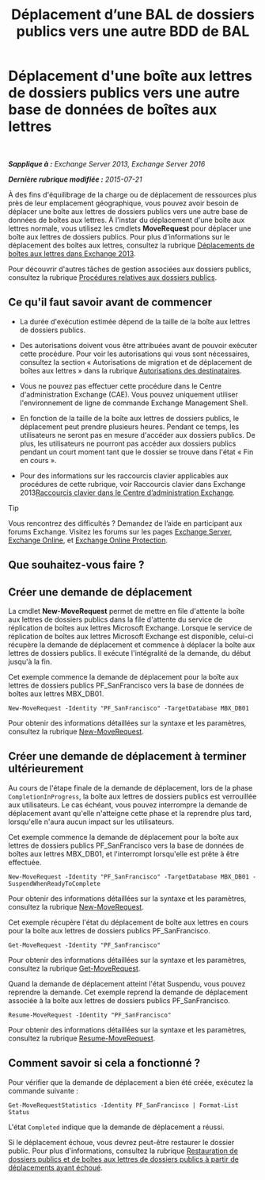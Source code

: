 ﻿---
title: 'Déplacement d’une BAL de dossiers publics vers une autre BDD de BAL'
TOCTitle: Déplacement d'une boîte aux lettres de dossiers publics vers une autre base de données de boîtes aux lettres
ms:assetid: 67601d45-4824-4ae6-9a7e-b645ec3af4d3
ms:mtpsurl: https://technet.microsoft.com/fr-fr/library/JJ906434(v=EXCHG.150)
ms:contentKeyID: 51407192
ms.date: 04/24/2018
mtps_version: v=EXCHG.150
ms.translationtype: HT
---

# Déplacement d'une boîte aux lettres de dossiers publics vers une autre base de données de boîtes aux lettres

 

_**Sapplique à :** Exchange Server 2013, Exchange Server 2016_

_**Dernière rubrique modifiée :** 2015-07-21_

À des fins d'équilibrage de la charge ou de déplacement de ressources plus près de leur emplacement géographique, vous pouvez avoir besoin de déplacer une boîte aux lettres de dossiers publics vers une autre base de données de boîtes aux lettres. À l'instar du déplacement d'une boîte aux lettres normale, vous utilisez les cmdlets **MoveRequest** pour déplacer une boîte aux lettres de dossiers publics. Pour plus d'informations sur le déplacement des boîtes aux lettres, consultez la rubrique [Déplacements de boîtes aux lettres dans Exchange 2013](mailbox-moves-in-exchange-2013-exchange-2013-help.md).

Pour découvrir d'autres tâches de gestion associées aux dossiers publics, consultez la rubrique [Procédures relatives aux dossiers publics](public-folder-procedures-exchange-2013-help.md).

## Ce qu'il faut savoir avant de commencer

  - La durée d'exécution estimée dépend de la taille de la boîte aux lettres de dossiers publics.

  - Des autorisations doivent vous être attribuées avant de pouvoir exécuter cette procédure. Pour voir les autorisations qui vous sont nécessaires, consultez la section « Autorisations de migration et de déplacement de boîtes aux lettres » dans la rubrique [Autorisations des destinataires](recipients-permissions-exchange-2013-help.md).

  - Vous ne pouvez pas effectuer cette procédure dans le Centre d'administration Exchange (CAE). Vous pouvez uniquement utiliser l'environnement de ligne de commande Exchange Management Shell.

  - En fonction de la taille de la boîte aux lettres de dossiers publics, le déplacement peut prendre plusieurs heures. Pendant ce temps, les utilisateurs ne seront pas en mesure d'accéder aux dossiers publics. De plus, les utilisateurs ne pourront pas accéder aux dossiers publics pendant un court moment tant que le dossier se trouve dans l'état « Fin en cours ».

  - Pour des informations sur les raccourcis clavier applicables aux procédures de cette rubrique, voir Raccourcis clavier dans Exchange 2013[Raccourcis clavier dans le Centre d’administration Exchange](keyboard-shortcuts-in-the-exchange-admin-center-exchange-online-protection-help.md).

> [!TIP]
> Vous rencontrez des difficultés ? Demandez de l’aide en participant aux forums Exchange. Visitez les forums sur les pages <a href="https://go.microsoft.com/fwlink/p/?linkid=60612">Exchange Server</a>, <a href="https://go.microsoft.com/fwlink/p/?linkid=267542">Exchange Online</a>, et <a href="https://go.microsoft.com/fwlink/p/?linkid=285351">Exchange Online Protection</a>.


## Que souhaitez-vous faire ?

## Créer une demande de déplacement

La cmdlet **New-MoveRequest** permet de mettre en file d'attente la boîte aux lettres de dossiers publics dans la file d'attente du service de réplication de boîtes aux lettres Microsoft Exchange. Lorsque le service de réplication de boîtes aux lettres Microsoft Exchange est disponible, celui-ci récupère la demande de déplacement et commence à déplacer la boîte aux lettres de dossiers publics. Il exécute l'intégralité de la demande, du début jusqu'à la fin.

Cet exemple commence la demande de déplacement pour la boîte aux lettres de dossiers publics PF\_SanFrancisco vers la base de données de boîtes aux lettres MBX\_DB01.

    New-MoveRequest -Identity "PF_SanFrancisco" -TargetDatabase MBX_DB01

Pour obtenir des informations détaillées sur la syntaxe et les paramètres, consultez la rubrique [New-MoveRequest](https://technet.microsoft.com/fr-fr/library/dd351123\(v=exchg.150\)).

## Créer une demande de déplacement à terminer ultérieurement

Au cours de l'étape finale de la demande de déplacement, lors de la phase `CompletionInProgress`, la boîte aux lettres de dossiers publics est verrouillée aux utilisateurs. Le cas échéant, vous pouvez interrompre la demande de déplacement avant qu'elle n'atteigne cette phase et la reprendre plus tard, lorsqu'elle n'aura aucun impact sur les utilisateurs.

Cet exemple commence la demande de déplacement pour la boîte aux lettres de dossiers publics PF\_SanFrancisco vers la base de données de boîtes aux lettres MBX\_DB01, et l'interrompt lorsqu'elle est prête à être effectuée.

    New-MoveRequest -Identity "PF_SanFrancisco" -TargetDatabase MBX_DB01 -SuspendWhenReadyToComplete

Pour obtenir des informations détaillées sur la syntaxe et les paramètres, consultez la rubrique [New-MoveRequest](https://technet.microsoft.com/fr-fr/library/dd351123\(v=exchg.150\)).

Cet exemple récupère l'état du déplacement de boîte aux lettres en cours pour la boîte aux lettres de dossiers publics PF\_SanFrancisco.

    Get-MoveRequest -Identity "PF_SanFrancisco"

Pour obtenir des informations détaillées sur la syntaxe et les paramètres, consultez la rubrique [Get-MoveRequest](https://technet.microsoft.com/fr-fr/library/dd335227\(v=exchg.150\)).

Quand la demande de déplacement atteint l'état Suspendu, vous pouvez reprendre la demande. Cet exemple reprend la demande de déplacement associée à la boîte aux lettres de dossiers publics PF\_SanFrancisco.

    Resume-MoveRequest -Identity "PF_SanFrancisco"

Pour obtenir des informations détaillées sur la syntaxe et les paramètres, consultez la rubrique [Resume-MoveRequest](https://technet.microsoft.com/fr-fr/library/ee332320\(v=exchg.150\)).

## Comment savoir si cela a fonctionné ?

Pour vérifier que la demande de déplacement a bien été créée, exécutez la commande suivante :

    Get-MoveRequestStatistics -Identity PF_SanFrancisco | Format-List Status

L'état `Completed` indique que la demande de déplacement a réussi.

Si le déplacement échoue, vous devrez peut-être restaurer le dossier public. Pour plus d'informations, consultez la rubrique [Restauration de dossiers publics et de boîtes aux lettres de dossiers publics à partir de déplacements ayant échoué](restore-public-folders-and-public-folder-mailboxes-from-failed-moves-exchange-2013-help.md).


